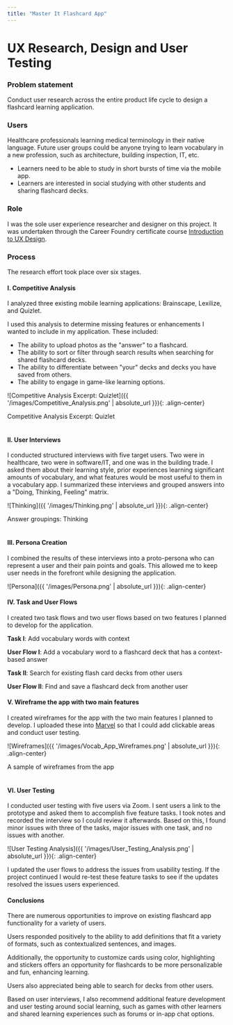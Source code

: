 ```yaml
---
title: "Master It Flashcard App"
---
```

# UX Research, Design and User Testing

### Problem statement
Conduct user research across the entire product life cycle to design a flashcard learning application.

### Users
Healthcare professionals learning medical terminology in their native language. Future user groups could be anyone trying to learn vocabulary in a new profession, such as architecture, building inspection, IT, etc.
- Learners need to be able to study in short bursts of time via the mobile app.
- Learners are interested in social studying with other students and sharing flashcard decks.


### Role
I was the sole user experience researcher and designer on this project. It was undertaken through the Career Foundry certificate course [Introduction to UX Design](https://careerfoundry.com/en/courses/ux-fundamentals/).

### Process
The research effort took place over six stages.

#### I. Competitive Analysis
I analyzed three existing mobile learning applications: Brainscape, Lexilize, and Quizlet.

I used this analysis to determine missing features or enhancements I wanted to include in my application. These included:
- The ability to upload photos as the "answer" to a flashcard.
- The ability to sort or filter through search results when searching for shared flashcard decks.
- The ability to differentiate between "your" decks and decks you have saved from others.
- The ability to engage in game-like learning options.

![Competitive Analysis Excerpt: Quizlet]({{ '/images/Competitive_Analysis.png' | absolute_url }}){: .align-center}
<figcaption>Competitive Analysis Excerpt: Quizlet</figcaption>
<br/>

#### II. User Interviews
I conducted structured interviews with five target users. Two were in healthcare, two were in software/IT, and one was in the building trade. I asked them about their learning style, prior experiences learning significant amounts of vocabulary, and what features would be most useful to them in a vocabulary app. I summarized these interviews and grouped answers into a "Doing, Thinking, Feeling" matrix.

![Thinking]({{ '/images/Thinking.png' | absolute_url }}){: .align-center}
<figcaption>Answer groupings: Thinking</figcaption>
<br/>

#### III. Persona Creation
I combined the results of these interviews into a proto-persona who can represent a user and their pain points and goals. This allowed me to keep user needs in the forefront while designing the application.

![Persona]({{ '/images/Persona.png' | absolute_url }}){: .align-center}
<br/>

#### IV. Task and User Flows
I created two task flows and two user flows based on two features I planned to develop for the application.

**Task I**: Add vocabulary words with context

**User Flow I**: Add a vocabulary word to a flashcard deck that has a context-based answer

**Task II**: Search for existing flash card decks from other users

**User Flow II**: Find and save a flashcard deck from another user

#### V. Wireframe the app with two main features

I created wireframes for the app with the two main features I planned to develop. I uploaded these into [Marvel](https://marvelapp.com/prototype/584070i/screen/69432384) so that I could add clickable areas and conduct user testing.

![Wireframes]({{ '/images/Vocab_App_Wireframes.png' | absolute_url }}){: .align-center}
<figcaption>A sample of wireframes from the app</figcaption>
<br/>

#### VI. User Testing
I conducted user testing with five users via Zoom. I sent users a link to the prototype and asked them to accomplish five feature tasks. I took notes and recorded the interview so I could review it afterwards. Based on this, I found minor issues with three of the tasks, major issues with one task, and no issues with another.

![User Testing Analysis]({{ '/images/User_Testing_Analysis.png' | absolute_url }}){: .align-center}

I updated the user flows to address the issues from usability testing. If the project continued I would re-test these feature tasks to see if the updates resolved the issues users experienced.

#### Conclusions

There are numerous opportunities to improve on existing flashcard app functionality for a variety of users.

Users responded positively to the ability to add definitions that fit a variety of formats, such as contextualized sentences, and images.

Additionally, the opportunity to customize cards using color, highlighting and stickers offers an opportunity for flashcards to be more personalizable and fun, enhancing learning.

Users also appreciated being able to search for decks from other users.

Based on user interviews, I also recommend additional feature development and user testing around social learning, such as games with other learners and shared learning experiences such as forums or in-app chat options.